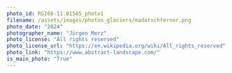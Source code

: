```yaml
---
photo_id: RGI60-11.01565_photo1
filename: /assets/images/photos_glaciers/madatschferner.png
photo_date: "2024"
photographer_name: "Jürgen Merz"
photo_license: "All rights reserved"
photo_license_url: "https://en.wikipedia.org/wiki/All_rights_reserved"
photo_link: "https://www.abstract-landscape.com/"
is_main_photo: "True"
---
```

